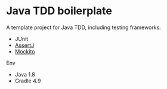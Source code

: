 # Java TDD boilerplate

A template project for Java TDD, including testing frameworks:

* JUnit
* [AssertJ](http://joel-costigliola.github.io/assertj/)
* [Mockito](https://site.mockito.org/)

Env

* Java 1.8
* Gradle 4.9



